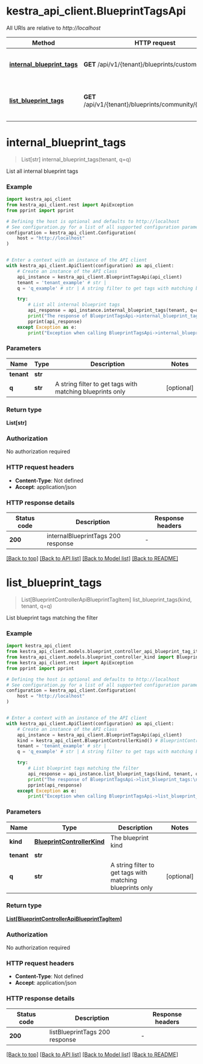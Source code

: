 # kestra_api_client.BlueprintTagsApi

All URIs are relative to *http://localhost*

Method | HTTP request | Description
------------- | ------------- | -------------
[**internal_blueprint_tags**](BlueprintTagsApi.md#internal_blueprint_tags) | **GET** /api/v1/{tenant}/blueprints/custom/tags | List all internal blueprint tags
[**list_blueprint_tags**](BlueprintTagsApi.md#list_blueprint_tags) | **GET** /api/v1/{tenant}/blueprints/community/{kind}/tags | List blueprint tags matching the filter


# **internal_blueprint_tags**
> List[str] internal_blueprint_tags(tenant, q=q)

List all internal blueprint tags

### Example


```python
import kestra_api_client
from kestra_api_client.rest import ApiException
from pprint import pprint

# Defining the host is optional and defaults to http://localhost
# See configuration.py for a list of all supported configuration parameters.
configuration = kestra_api_client.Configuration(
    host = "http://localhost"
)


# Enter a context with an instance of the API client
with kestra_api_client.ApiClient(configuration) as api_client:
    # Create an instance of the API class
    api_instance = kestra_api_client.BlueprintTagsApi(api_client)
    tenant = 'tenant_example' # str | 
    q = 'q_example' # str | A string filter to get tags with matching blueprints only (optional)

    try:
        # List all internal blueprint tags
        api_response = api_instance.internal_blueprint_tags(tenant, q=q)
        print("The response of BlueprintTagsApi->internal_blueprint_tags:\n")
        pprint(api_response)
    except Exception as e:
        print("Exception when calling BlueprintTagsApi->internal_blueprint_tags: %s\n" % e)
```



### Parameters


Name | Type | Description  | Notes
------------- | ------------- | ------------- | -------------
 **tenant** | **str**|  | 
 **q** | **str**| A string filter to get tags with matching blueprints only | [optional] 

### Return type

**List[str]**

### Authorization

No authorization required

### HTTP request headers

 - **Content-Type**: Not defined
 - **Accept**: application/json

### HTTP response details

| Status code | Description | Response headers |
|-------------|-------------|------------------|
**200** | internalBlueprintTags 200 response |  -  |

[[Back to top]](#) [[Back to API list]](../README.md#documentation-for-api-endpoints) [[Back to Model list]](../README.md#documentation-for-models) [[Back to README]](../README.md)

# **list_blueprint_tags**
> List[BlueprintControllerApiBlueprintTagItem] list_blueprint_tags(kind, tenant, q=q)

List blueprint tags matching the filter

### Example


```python
import kestra_api_client
from kestra_api_client.models.blueprint_controller_api_blueprint_tag_item import BlueprintControllerApiBlueprintTagItem
from kestra_api_client.models.blueprint_controller_kind import BlueprintControllerKind
from kestra_api_client.rest import ApiException
from pprint import pprint

# Defining the host is optional and defaults to http://localhost
# See configuration.py for a list of all supported configuration parameters.
configuration = kestra_api_client.Configuration(
    host = "http://localhost"
)


# Enter a context with an instance of the API client
with kestra_api_client.ApiClient(configuration) as api_client:
    # Create an instance of the API class
    api_instance = kestra_api_client.BlueprintTagsApi(api_client)
    kind = kestra_api_client.BlueprintControllerKind() # BlueprintControllerKind | The blueprint kind
    tenant = 'tenant_example' # str | 
    q = 'q_example' # str | A string filter to get tags with matching blueprints only (optional)

    try:
        # List blueprint tags matching the filter
        api_response = api_instance.list_blueprint_tags(kind, tenant, q=q)
        print("The response of BlueprintTagsApi->list_blueprint_tags:\n")
        pprint(api_response)
    except Exception as e:
        print("Exception when calling BlueprintTagsApi->list_blueprint_tags: %s\n" % e)
```



### Parameters


Name | Type | Description  | Notes
------------- | ------------- | ------------- | -------------
 **kind** | [**BlueprintControllerKind**](.md)| The blueprint kind | 
 **tenant** | **str**|  | 
 **q** | **str**| A string filter to get tags with matching blueprints only | [optional] 

### Return type

[**List[BlueprintControllerApiBlueprintTagItem]**](BlueprintControllerApiBlueprintTagItem.md)

### Authorization

No authorization required

### HTTP request headers

 - **Content-Type**: Not defined
 - **Accept**: application/json

### HTTP response details

| Status code | Description | Response headers |
|-------------|-------------|------------------|
**200** | listBlueprintTags 200 response |  -  |

[[Back to top]](#) [[Back to API list]](../README.md#documentation-for-api-endpoints) [[Back to Model list]](../README.md#documentation-for-models) [[Back to README]](../README.md)

